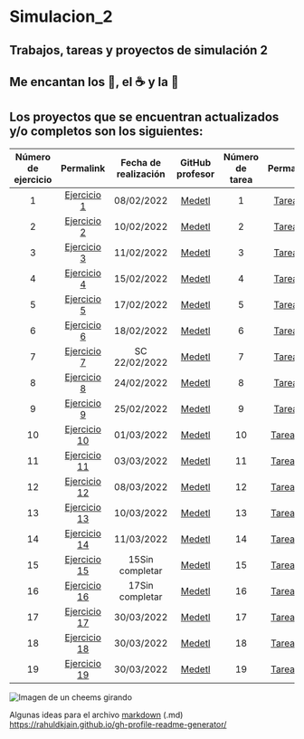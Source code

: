 # Simulacion_2
## Trabajos, tareas y proyectos de simulación 2 

## Me encantan los :taco:, el :coffee: y la :pizza:

## Los proyectos que se encuentran actualizados y/o completos son los siguientes:

|Número de ejercicio|Permalink|Fecha de realización|GitHub profesor|Número de tarea|Permalink|Fecha de realización|GitHub profesor|
|:---------:|:-----:|:----:|:--------------:|:-------------------:|:----------------:|:---------------:|:-----------------:| 
|    1    |[Ejercicio 1](https://github.com/BlaeckHardt/Simulacion_2/blob/8969aa31a908cbb5a6b4005d8ff4a1935864f910/Ejercicios/Ejercicio%201.ipynb)|08/02/2022|[Medetl](https://github.com/Medetl/Simulacion/blob/d1dd56e766c215c7bea75fd13e43945180718d60/Uso%20de%20los%20n%C3%BAmeros%20aleatorios.ipynb)|    1    |[Tarea 1](https://github.com/BlaeckHardt/Simulacion_2/blob/8c511660b8d85c12a85959f1b1ed1587b0f36353/Tareas/Tarea%201.ipynb)|18/02/2022|[Medetl](https://github.com/Medetl/Simulacion/blob/d1dd56e766c215c7bea75fd13e43945180718d60/Uso%20de%20los%20n%C3%BAmeros%20aleatorios.ipynb)|
|    2    |[Ejercicio 2](https://github.com/BlaeckHardt/Simulacion_2/blob/9fa9e3566c3224ac596a4250002709e22626c127/Ejercicios/Ejercicio%202.ipynb)|10/02/2022|[Medetl](https://github.com/Medetl/Simulacion/blob/d1dd56e766c215c7bea75fd13e43945180718d60/Uso%20de%20los%20n%C3%BAmeros%20aleatorios.ipynb)|    2    |[Tarea 2](https://github.com/BlaeckHardt/Simulacion_2/blob/8ffb20f7c783005d098fcd2e4d080eaeafb938f4/Tareas/Tarea%202.ipynb)|25/02/2022|[Medetl](https://github.com/Medetl/Simulacion/blob/d1dd56e766c215c7bea75fd13e43945180718d60/Integracion%20Monte%20Carlo.ipynb)|
|    3    |[Ejercicio 3](https://github.com/BlaeckHardt/Simulacion_2/blob/0660c9812e6cc6472c7b97468a12c92835b02811/Ejercicios/Ejercicio%203.ipynb)|11/02/2022|[Medetl](https://github.com/Medetl/Simulacion/blob/d1dd56e766c215c7bea75fd13e43945180718d60/Uso%20de%20los%20n%C3%BAmeros%20aleatorios.ipynb)|    3    |[Tarea 3](https://github.com/BlaeckHardt/Simulacion_2/blob/fb0419cb6e8679fd75ae33cb2cc9f67e5ca2e299/Tareas/Tarea%203.ipynb)|03/03/2022|[Medetl](https://github.com/Medetl/Simulacion/blob/d1dd56e766c215c7bea75fd13e43945180718d60/Pi.ipynb)|
|    4    |[Ejercicio 4](https://github.com/BlaeckHardt/Simulacion_2/blob/f87b5eec2069893ca0187d7816f75e29cc685a14/Ejercicios/Ejercicio%204.ipynb)|15/02/2022|[Medetl](https://github.com/Medetl/Simulacion/blob/d1dd56e766c215c7bea75fd13e43945180718d60/Uso%20de%20los%20n%C3%BAmeros%20aleatorios.ipynb)|    4    |[Tarea 4](https://github.com/BlaeckHardt/Simulacion_2/blob/e575567d5807f5f68dd035f10fdef703e682da4c/Tareas/Tarea%204.ipynb)|09/03/2022|[Medetl](https://github.com/Medetl/Simulacion/blob/d1dd56e766c215c7bea75fd13e43945180718d60/mas%20numeros%20aleatorios.ipynb)|
|    5    |[Ejercicio 5](https://github.com/BlaeckHardt/Simulacion_2/blob/c5fa5a015442efe789a33f3482d3590c1307a26e/Ejercicios/Ejercicio%205.ipynb)|17/02/2022|[Medetl](https://github.com/Medetl/Simulacion/blob/d1dd56e766c215c7bea75fd13e43945180718d60/Uso%20de%20los%20n%C3%BAmeros%20aleatorios.ipynb)|    5    |[Tarea 5]()|Sin asignar|[Medetl]()|
|    6    |[Ejercicio 6](https://github.com/BlaeckHardt/Simulacion_2/blob/6336c82bf000293d69812173dd1ca009798a4cc7/Ejercicios/Ejercicio%206.ipynb)|18/02/2022|[Medetl](https://github.com/Medetl/Simulacion/blob/d1dd56e766c215c7bea75fd13e43945180718d60/Pi.ipynb)|    6    |[Tarea 6]()|Sin asignar|[Medetl]()|
|    7    |[Ejercicio 7]()|SC 22/02/2022|[Medetl](https://github.com/Medetl/Simulacion/blob/d1dd56e766c215c7bea75fd13e43945180718d60/Integracion%20Monte%20Carlo.ipynb)|    7    |[Tarea 7]()|Sin asignar|[Medetl]()|
|    8    |[Ejercicio 8](https://github.com/BlaeckHardt/Simulacion_2/blob/2641cd9aebfe7371fb0097c319cb62992805bcb0/Ejercicios/Ejercicio%208.ipynb)|24/02/2022|[Medetl](https://github.com/Medetl/Simulacion/blob/d1dd56e766c215c7bea75fd13e43945180718d60/Integracion%20Monte%20Carlo.ipynb)|    8    |[Tarea 8]()|Sin asignar|[Medetl]()|
|    9    |[Ejercicio 9](https://github.com/BlaeckHardt/Simulacion_2/blob/9fbecbdbc96b743e97625d1f24de00d2bcc5511e/Ejercicios/Ejercicio%209.ipynb)|25/02/2022|[Medetl](https://github.com/Medetl/Simulacion/blob/d1dd56e766c215c7bea75fd13e43945180718d60/mas%20numeros%20aleatorios.ipynb)|    9    |[Tarea 9]()|Sin asignar|[Medetl]()|
|   10    |[Ejercicio 10](https://github.com/BlaeckHardt/Simulacion_2/blob/91fe12b6efcc5a59d2cbdbdcd0ded12c8420d1b7/Ejercicios/Ejercicio%2010.ipynb)|01/03/2022|[Medetl](https://github.com/Medetl/Simulacion/blob/d1dd56e766c215c7bea75fd13e43945180718d60/mas%20numeros%20aleatorios.ipynb)|   10    |[Tarea 10]()|Sin asignar|[Medetl]()|
|   11    |[Ejercicio 11](https://github.com/BlaeckHardt/Simulacion_2/blob/1d0cbbb6bea2856f5aba8f2e595b3429fdffaa80/Ejercicios/Ejercicio%2011.ipynb)|03/03/2022|[Medetl](https://github.com/Medetl/Simulacion/blob/d1dd56e766c215c7bea75fd13e43945180718d60/mas%20numeros%20aleatorios.ipynb)|    11   |[Tarea 11]()|Sin asignar|[Medetl]()|
|   12    |[Ejercicio 12](https://github.com/BlaeckHardt/Simulacion_2/blob/fc8404d0ae188bedcc2c3cbd8a6af60aed8a08c4/Ejercicios/Ejercicio%2012.ipynb)|08/03/2022|[Medetl](https://github.com/BlaeckHardt/Simulacion_2/blob/7504a7dafae530d14c5dd582f6aded2140810b29/Codigos/Archivo%20no%20encontrado.md)|    12   |[Tarea 12]()|Sin asignar|[Medetl]()|
|   13    |[Ejercicio 13](https://github.com/BlaeckHardt/Simulacion_2/blob/7988ed77313ef210547d0635ccd8db7a0e58631f/Ejercicios/Ejercicio%2013.ipynb)|10/03/2022|[Medetl](https://github.com/Medetl/Simulacion/blob/948f80fe7e21f81729e90d86d299e97179b5be1e/Simulacion%20de%20un%20sistema%20de%20linea%20de%20espera.ipynb)|    13   |[Tarea 13]()|Sin asignar|[Medetl]()|
|   14    |[Ejercicio 14](https://github.com/BlaeckHardt/Simulacion_2/blob/025b9399e04167cc3b2f57e51273a90663921008/Ejercicios/Ejercicio%2014.ipynb)|11/03/2022|[Medetl](https://github.com/Medetl/Simulacion/blob/7f34994a7c964ce215e2a05b69df9211e16443d5/Unidad%20IV/Simulacion%20de%20un%20sistema%20de%20linea%20de%20espera.ipynb)|    14   |[Tarea 14]()|Sin completar|[Medetl]()|
|   15    |[Ejercicio 15]()|15Sin completar|[Medetl](https://github.com/Medetl/Simulacion/blob/7f34994a7c964ce215e2a05b69df9211e16443d5/Unidad%20IV/Simulacion%20de%20un%20sistema%20de%20linea%20de%20espera.ipynb)|    15   |[Tarea 15]()|Sin asignar|[Medetl]()|
|   16    |[Ejercicio 16]()|17Sin completar|[Medetl](https://github.com/Medetl/Simulacion/blob/7f34994a7c964ce215e2a05b69df9211e16443d5/Unidad%20IV/Simulacion%20de%20un%20sistema%20de%20linea%20de%20espera.ipynb)|    16   |[Tarea 16]()|Sin asignar|[Medetl]()|
|   17    |[Ejercicio 17](https://github.com/BlaeckHardt/Simulacion_2/blob/8c1410be405603c6da442e6d09cd6cab21c5835a/Ejercicios/Ejercicio%2017.ipynb)|30/03/2022|[Medetl](https://github.com/Medetl/Simulacion/blob/d204b2504df410f69caf041211b9f33c899c7738/Notas%20sobre%20Python.ipynb)|    17   |[Tarea 17]()|Sin asignar|[Medetl]()|
|   18    |[Ejercicio 18](https://github.com/BlaeckHardt/Simulacion_2/blob/8c1410be405603c6da442e6d09cd6cab21c5835a/Ejercicios/Ejercicio%2018.ipynb)|30/03/2022|[Medetl](https://github.com/Medetl/Simulacion/blob/d204b2504df410f69caf041211b9f33c899c7738/Notas%20sobre%20Python.ipynb)|    18   |[Tarea 18]()|Sin asignar|[Medetl]()|
|   19    |[Ejercicio 19](https://github.com/BlaeckHardt/Simulacion_2/blob/8c1410be405603c6da442e6d09cd6cab21c5835a/Ejercicios/Ejercicio%2019.ipynb)|30/03/2022|[Medetl](https://github.com/Medetl/Simulacion/blob/d204b2504df410f69caf041211b9f33c899c7738/Notas%20sobre%20Python.ipynb)|    19   |[Tarea 19]()|Sin asignar|[Medetl]()|









![Imagen de un cheems girando](https://giffiles.alphacoders.com/212/212613.gif)

Algunas ideas para el archivo [markdown](https://github.com/jfasebook/SoyInformatico/blob/master/README.md) (.md)
https://rahuldkjain.github.io/gh-profile-readme-generator/
